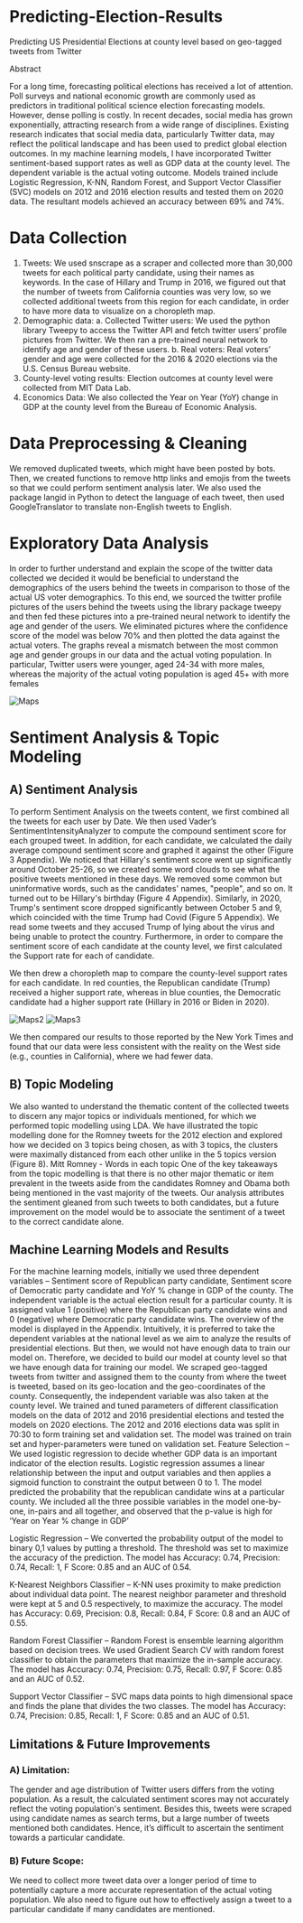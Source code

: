 # Predicting-Election-Results
Predicting US Presidential Elections at county level based on geo-tagged tweets from Twitter

Abstract

For a long time, forecasting political elections has received a lot of attention. Poll surveys and 
national economic growth are commonly used as predictors in traditional political science election 
forecasting models. However, dense polling is costly. In recent decades, social media has grown 
exponentially, attracting research from a wide range of disciplines. Existing research indicates that 
social media data, particularly Twitter data, may reflect the political landscape and has been used 
to predict global election outcomes. In my machine learning models, I have incorporated Twitter sentiment-based 
support rates as well as GDP data at the county level. The dependent variable is the actual voting 
outcome. Models trained include Logistic Regression, K-NN, Random Forest, and Support Vector Classifier 
(SVC) models on 2012 and 2016 election results and tested them on 2020 data. The resultant models 
achieved an accuracy between 69% and 74%.


# Data Collection
1. Tweets: We used snscrape as a scraper and collected more than 30,000 tweets for each 
political party candidate, using their names as keywords. 
In the case of Hillary and Trump in 2016, we figured out that the number of tweets from 
California counties was very low, so we collected additional tweets from this region for each 
candidate, in order to have more data to visualize on a choropleth map.
2. Demographic data:
a. Collected Twitter users: We used the python library Tweepy to access the Twitter API 
and fetch twitter users’ profile pictures from Twitter. We then ran a pre-trained neural 
network to identify age and gender of these users.
b. Real voters: Real voters’ gender and age were collected for the 2016 & 2020 elections 
via the U.S. Census Bureau website.
3. County-level voting results: Election outcomes at county level were collected from MIT 
Data Lab.
4. Economics Data: We also collected the Year on Year (YoY) change in GDP at the county 
level from the Bureau of Economic Analysis.


# Data Preprocessing & Cleaning
We removed duplicated tweets, which might have been posted by bots. Then, we created functions 
to remove http links and emojis from the tweets so that we could perform sentiment analysis later.
We also used the package langid in Python to detect the language of each tweet, then used 
GoogleTranslator to translate non-English tweets to English.


# Exploratory Data Analysis
In order to further understand and explain the scope of the twitter data collected we decided it 
would be beneficial to understand the demographics of the users behind the tweets in comparison 
to those of the actual US voter demographics.
To this end, we sourced the twitter profile pictures of the users behind the tweets using the library 
package tweepy and then fed these pictures into a pre-trained neural network to identify the age 
and gender of the users. We eliminated pictures where the confidence score of the model was 
below 70% and then plotted the data against the actual voters. The graphs reveal a mismatch 
between the most common age and gender groups in our data and the actual voting population.
In particular, Twitter users were younger, aged 24-34 with more males, whereas the majority of 
the actual voting population is aged 45+ with more females

![Maps](Misc/Picture1.png)

# Sentiment Analysis & Topic Modeling
## A) Sentiment Analysis
To perform Sentiment Analysis on the tweets content, we first combined all the tweets for each 
user by Date. We then used Vader’s SentimentIntensityAnalyzer to compute the compound 
sentiment score for each grouped tweet.
In addition, for each candidate, we calculated the daily average compound sentiment score and 
graphed it against the other (Figure 3 Appendix). We noticed that Hillary's sentiment score went 
up significantly around October 25-26, so we created some word clouds to see what the positive 
tweets mentioned in these days. We removed some common but uninformative words, such as the 
candidates' names, "people", and so on. It turned out to be Hillary's birthday (Figure 4 Appendix).
Similarly, in 2020, Trump's sentiment score dropped significantly between October 5 and 9, which 
coincided with the time Trump had Covid (Figure 5 Appendix). We read some tweets and they 
accused Trump of lying about the virus and being unable to protect the country.
Furthermore, in order to compare the sentiment score of each candidate at the county level, we 
first calculated the Support rate for each of candidate.

We then drew a choropleth map to compare the county-level support rates for each candidate.
In red counties, the Republican candidate (Trump) received a higher support rate, 
whereas in blue counties, the Democratic candidate had a higher support rate (Hillary in 2016 or 
Biden in 2020).

![Maps2](Misc/Picture2.jpeg) 
![Maps3](Misc/Picture3.jpeg)

We then compared our results to those reported by the New York Times and found that our data 
were less consistent with the reality on the West side (e.g., counties in California), where we had 
fewer data.

## B) Topic Modeling
We also wanted to understand the thematic content of the collected tweets to discern any major 
topics or individuals mentioned, for which we performed topic modelling using LDA. We have 
illustrated the topic modelling done for the Romney tweets for the 2012 election and explored how 
we decided on 3 topics being chosen, as with 3 topics, the clusters were maximally distanced from 
each other unlike in the 5 topics version (Figure 8).
Mitt Romney - Words in each topic
One of the key takeaways from the topic modelling is that there is no other major thematic or item 
prevalent in the tweets aside from the candidates Romney and Obama both being mentioned in the 
vast majority of the tweets. Our analysis attributes the sentiment gleaned from such tweets to both 
candidates, but a future improvement on the model would be to associate the sentiment of a tweet 
to the correct candidate alone.

## Machine Learning Models and Results
For the machine learning models, initially we used three dependent variables – Sentiment score of 
Republican party candidate, Sentiment score of Democratic party candidate and YoY % change in 
GDP of the county. The independent variable is the actual election result for a particular county. 
It is assigned value 1 (positive) where the Republican party candidate wins and 0 (negative) where 
Democratic party candidate wins. The overview of the model is displayed in the Appendix. 
Intuitively, it is preferred to take the dependent variables at the national level as we aim to analyze 
the results of presidential elections. But then, we would not have enough data to train our model 
on. Therefore, we decided to build our model at county level so that we have enough data for 
training our model. We scraped geo-tagged tweets from twitter and assigned them to the county 
from where the tweet is tweeted, based on its geo-location and the geo-coordinates of the county. 
Consequently, the independent variable was also taken at the county level. We trained and tuned 
parameters of different classification models on the data of 2012 and 2016 presidential elections 
and tested the models on 2020 elections. The 2012 and 2016 elections data was split in 70:30 to 
form training set and validation set. The model was trained on train set and hyper-parameters were 
tuned on validation set. 
Feature Selection – We used logistic regression to decide whether GDP data is an important 
indicator of the election results. Logistic regression assumes a linear relationship between the input 
and output variables and then applies a sigmoid function to constraint the output between 0 to 1. 
The model predicted the probability that the republican candidate wins at a particular county. We 
included all the three possible variables in the model one-by-one, in-pairs and all together, and 
observed that the p-value is high for ‘Year on Year % change in GDP’

Logistic Regression – We converted the probability output of the model to binary 0,1 values by 
putting a threshold. The threshold was set to maximize the accuracy of the prediction. The model 
has Accuracy: 0.74, Precision: 0.74, Recall: 1, F Score: 0.85 and an AUC of 0.54.

K-Nearest Neighbors Classifier – K-NN uses proximity to make prediction about individual data 
point. The nearest neighbor parameter and threshold were kept at 5 and 0.5 respectively, to 
maximize the accuracy. The model has Accuracy: 0.69, Precision: 0.8, Recall: 0.84, F Score: 0.8 
and an AUC of 0.55.

Random Forest Classifier – Random Forest is ensemble learning algorithm based on decision 
trees. We used Gradient Search CV with random forest classifier to obtain the parameters that 
maximize the in-sample accuracy. The model has Accuracy: 0.74, Precision: 0.75, Recall: 0.97, F 
Score: 0.85 and an AUC of 0.52.

Support Vector Classifier – SVC maps data points to high dimensional space and finds the plane 
that divides the two classes. The model has Accuracy: 0.74, Precision: 0.85, Recall: 1, F Score: 
0.85 and an AUC of 0.51.


## Limitations & Future Improvements
### A) Limitation:
The gender and age distribution of Twitter users differs from the voting population. As a result, 
the calculated sentiment scores may not accurately reflect the voting population's sentiment.
Besides this, tweets were scraped using candidate names as search terms, but a large number of 
tweets mentioned both candidates. Hence, it’s difficult to ascertain the sentiment towards a 
particular candidate.
### B) Future Scope:
We need to collect more tweet data over a longer period of time to potentially capture a more 
accurate representation of the actual voting population. We also need to figure out how to 
effectively assign a tweet to a particular candidate if many candidates are mentioned.
